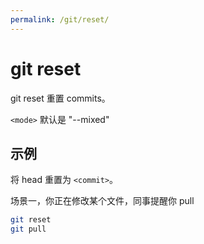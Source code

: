```yaml
---
permalink: /git/reset/
---
```


# git reset

git reset 重置 commits。


`<mode>` 默认是 "--mixed"


## 示例

将 head 重置为 `<commit>`。


场景一，你正在修改某个文件，同事提醒你 pull

```sh
git reset
git pull
```

